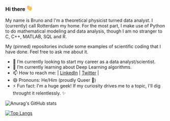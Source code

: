 ### Hi there <img src="https://github.com/kouniam/kouniam/blob/main/wave_emoji.gif" width="20px">

My name is Bruno and I'm a theoretical physicist turned data analyst. I (currently) call Rotterdam my home. 
For the most part, I make use of Python to do mathematical modeling and data analysis, though I am no stranger to C, C++, MATLAB, SQL and R. 

My (pinned) repositories include some examples of scientific coding that I have done. Feel free to ask me about it.

- 🔭 I’m currently looking to start my career as a data analyst/scientist.
- 🌱 I’m currently learning about Deep Learning algorithms.
- 📫 How to reach me: | [LinkedIn](https://www.linkedin.com/in/kouniam/) | [Twitter](https://twitter.com/kyunull) |
- 😄 Pronouns: He/Him (proudly Queer :rainbow:)
- ⚡ Fun fact: I'm a huge geek! If my curiosity drives me to a topic, I'll dig throught it relentlessly. ✨




![Anurag's GitHub stats](https://github-readme-stats.vercel.app/api?username=kouniam&show_icons=true&theme=tokyonight)

[![Top Langs](https://github-readme-stats.vercel.app/api/top-langs/?username=kouniam&layout=compact&theme=tokyonight)](https://github.com/anuraghazra/github-readme-stats)
